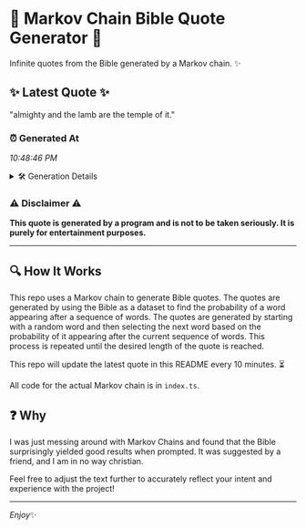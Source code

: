# 📖 Markov Chain Bible Quote Generator 📖

Infinite quotes from the Bible generated by a Markov chain. ✨

## ✨ Latest Quote ✨
"almighty and the lamb are the temple of it."

### ⏰ Generated At
*10:48:46 PM*

<details>
    <summary>🛠️ Generation Details</summary>
    <p>
        <strong>🌱 Seed:</strong> almighty<br>
        <strong>🔄 Iterations:</strong> 8<br>
        <strong>📜 Context History:</strong><br>[ almighty ]: and<br>[ almighty, and ]: the<br>[ almighty, and, the ]: lamb<br>[ almighty, and, the, lamb ]: are<br>[ almighty, and, the, lamb, are ]: the<br>[ almighty, and, the, lamb, are, the ]: temple<br>[ and, the, lamb, are, the, temple ]: of<br>[ the, lamb, are, the, temple, of ]: it.<br>
    </p>
</details>

### ⚠️ Disclaimer ⚠️
**This quote is generated by a program and is not to be taken seriously. It is purely for entertainment purposes.**

---

## 🔍 How It Works

This repo uses a Markov chain to generate Bible quotes. The quotes are generated by using the Bible as a dataset to find the probability of a word appearing after a sequence of words. The quotes are generated by starting with a random word and then selecting the next word based on the probability of it appearing after the current sequence of words. This process is repeated until the desired length of the quote is reached.

This repo will update the latest quote in this README every 10 minutes. ⏳

All code for the actual Markov chain is in `index.ts`.

## ❓ Why

I was just messing around with Markov Chains and found that the Bible surprisingly yielded good results when prompted. 
It was suggested by a friend, and I am in no way christian.

Feel free to adjust the text further to accurately reflect your intent and experience with the project!

---

*Enjoy*✨
